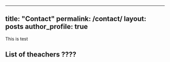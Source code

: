 
---
title: "Contact"
permalink: /contact/
layout: posts
author_profile: true
---

This is test

## List of theachers ????
